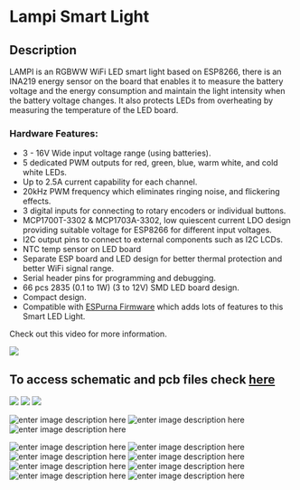 

# Lampi Smart Light

## Description

LAMPI is an RGBWW WiFi LED smart light based on ESP8266, there is an INA219 energy sensor on the board that enables it to measure the battery voltage and the energy consumption and maintain the light intensity when the battery voltage changes. It also protects LEDs from overheating by measuring the temperature of the LED board.

### Hardware Features:

- 3 - 16V Wide input voltage range (using batteries).
- 5 dedicated PWM outputs for red, green, blue, warm white, and cold white LEDs.
- Up to 2.5A current capability for each channel.
- 20kHz PWM frequency which eliminates ringing noise, and flickering effects.
- 3 digital inputs for connecting to rotary encoders or individual buttons.
- MCP1700T-3302 & MCP1703A-3302, low quiescent current LDO design providing suitable voltage for ESP8266 for different input voltages.
- I2C output pins to connect to external components such as I2C LCDs. 
- NTC temp sensor on LED board
- Separate ESP board and LED design for better thermal protection and better WiFi signal range.
- Serial header pins for programming and debugging.
- 66 pcs 2835 (0.1 to 1W) (3 to 12V)  SMD LED board design.
- Compact design.
- Compatible with [ESPurna Firmware](https://github.com/xoseperez/espurna "ESPurna Firmware") which adds lots of features to this Smart LED Light.

Check out this video for more information. 

[![](https://img.youtube.com/vi/hzMJHiyabQk/0.jpg)](https://youtu.be/hzMJHiyabQk)

## To access schematic and pcb files check [here](https://oshwlab.com/hamedta/lampii)



[![](https://github.com/hamed-ta/LAMPI/blob/main/images/Overview_1.jpeg)](https://github.com/hamed-ta/LAMPI/blob/main/images/Overview_1.jpeg)
[![](https://github.com/hamed-ta/LAMPI/blob/main/images/Overview_2.jpeg)](https://github.com/hamed-ta/LAMPI/blob/main/images/Overview_2.jpeg)
[![](https://github.com/hamed-ta/LAMPI/blob/main/images/Overview_3.jpeg)](https://github.com/hamed-ta/LAMPI/blob/main/images/Overview_1.jpeg)

![enter image description here](https://github.com/hamed-ta/LAMPI/blob/main/images/ESP_Schematic.png)
![enter image description here](https://github.com/hamed-ta/LAMPI/blob/main/images/ESP_Board_Tracks.png)
![enter image description here](https://github.com/hamed-ta/LAMPI/blob/main/images/ESP_Board_Front_With_Components.png)

![enter image description here](https://github.com/hamed-ta/LAMPI/blob/main/images/ESP_Board_Back_With_Components.png)
![enter image description here](https://github.com/hamed-ta/LAMPI/blob/main/images/ESP_Board_Front_Without_Components.png)
![enter image description here](https://github.com/hamed-ta/LAMPI/blob/main/images/ESP_Board_Back_Without_Components.png)
![enter image description here](https://github.com/hamed-ta/LAMPI/blob/main/images/LED_Board_Schematic.png)
![enter image description here](https://github.com/hamed-ta/LAMPI/blob/main/images/LED_Board_Front_Tracks.png)
![enter image description here](https://github.com/hamed-ta/LAMPI/blob/main/images/LED_Board_Front_With_Components.png)
![enter image description here](https://github.com/hamed-ta/LAMPI/blob/main/images/LED_Board_Front_Without_Components.png)
![enter image description here](https://github.com/hamed-ta/LAMPI/blob/main/images/LED_Board_Back.png)
